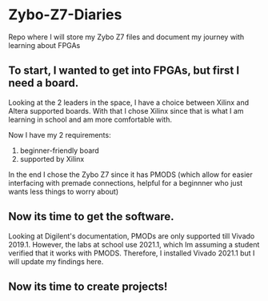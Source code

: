 # Zybo-Z7-Diaries
Repo where I will store my Zybo Z7 files and document my journey with learning about FPGAs


## To start, I wanted to get into FPGAs, but first I need a board.

Looking at the 2 leaders in the space, I have a choice between Xilinx and Altera supported boards. With that I chose Xilinx since that is what I am learning in school and am more comfortable with.

Now I have my 2 requirements:
1. beginner-friendly board
2. supported by Xilinx

In the end I chose the Zybo Z7 since it has PMODS (which allow for easier interfacing with premade connections, helpful for a beginnner who just wants less things to worry about)

## Now its time to get the software.

Looking at Digilent's documentation, PMODs are only supported till Vivado 2019.1. However, the labs at school use 2021.1, which Im assuming a student verified that it works with PMODS. Therefore, I installed Vivado 2021.1 but I will update my findings here.

## Now its time to create projects!